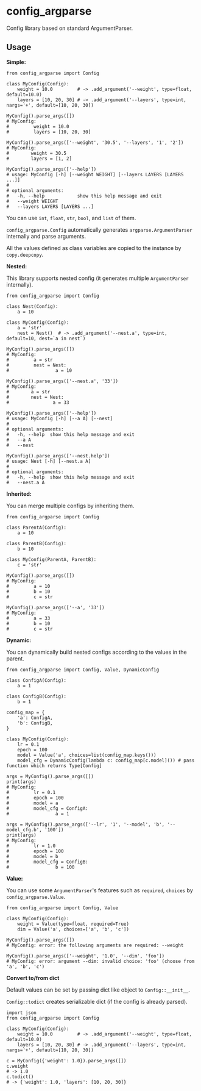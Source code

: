 # config_argparse

Config library based on standard ArgumentParser.

## Usage

**Simple:**

```python3
from config_argparse import Config

class MyConfig(Config):
    weight = 10.0         # -> .add_argument('--weight', type=float, default=10.0)
    layers = [10, 20, 30] # -> .add_argument('--layers', type=int, nargs='+', default=[10, 20, 30])

MyConfig().parse_args([])
# MyConfig:
#         weight = 10.0
#         layers = [10, 20, 30]

MyConfig().parse_args(['--weight', '30.5', '--layers', '1', '2'])
# MyConfig:
#        weight = 30.5
#        layers = [1, 2]

MyConfig().parse_args(['--help'])
# usage: MyConfig [-h] [--weight WEIGHT] [--layers LAYERS [LAYERS ...]]
#
# optional arguments:
#   -h, --help            show this help message and exit
#   --weight WEIGHT
#   --layers LAYERS [LAYERS ...]
```

You can use `int`, `float`, `str`, `bool`, and `list` of them.

`config_argparse.Config` automatically generates `argparse.ArgumentParser` internally and parse arguments.

All the values defined as class variables are copied to the instance by `copy.deepcopy`.

**Nested:**

This library supports nested config (it generates multiple `ArgumentParser` internally).

```python3
from config_argparse import Config

class Nest(Config):
    a = 10

class MyConfig(Config):
    a = 'str'
    nest = Nest()  # -> .add_argument('--nest.a', type=int, default=10, dest=`a in nest`)

MyConfig().parse_args([])
# MyConfig:
#         a = str
#         nest = Nest:
#                 a = 10

MyConfig().parse_args(['--nest.a', '33'])
# MyConfig:
#        a = str
#        nest = Nest:
#                a = 33

MyConfig().parse_args(['--help'])
# usage: MyConfig [-h] [--a A] [--nest]
#
# optional arguments:
#   -h, --help  show this help message and exit
#   --a A
#   --nest

MyConfig().parse_args(['--nest.help'])
# usage: Nest [-h] [--nest.a A]
#
# optional arguments:
#   -h, --help  show this help message and exit
#   --nest.a A
```

**Inherited:**

You can merge multiple configs by inheriting them.

```python3
from config_argparse import Config

class ParentA(Config):
    a = 10

class ParentB(Config):
    b = 10

class MyConfig(ParentA, ParentB):
    c = 'str'

MyConfig().parse_args([])
# MyConfig:
#         a = 10
#         b = 10
#         c = str

MyConfig().parse_args(['--a', '33'])
# MyConfig:
#         a = 33
#         b = 10
#         c = str
```

**Dynamic:**

You can dynamically build nested configs according to the values in the parent.

```python3
from config_argparse import Config, Value, DynamicConfig

class ConfigA(Config):
    a = 1

class ConfigB(Config):
    b = 1

config_map = {
    'a': ConfigA,
    'b': ConfigB,
}

class MyConfig(Config):
    lr = 0.1
    epoch = 100
    model = Value('a', choices=list(config_map.keys()))
    model_cfg = DynamicConfig(lambda c: config_map[c.model]()) # pass function which returns Type[Config]

args = MyConfig().parse_args([])
print(args)
# MyConfig:
#         lr = 0.1
#         epoch = 100
#         model = a
#         model_cfg = ConfigA:
#                 a = 1

args = MyConfig().parse_args(['--lr', '1', '--model', 'b', '--model_cfg.b', '100'])
print(args)
# MyConfig:
#         lr = 1.0
#         epoch = 100
#         model = b
#         model_cfg = ConfigB:
#                 b = 100
```

**Value:**

You can use some `ArgumentParser`'s features such as `required`, `choices` by `config_argparse.Value`.

```python3
from config_argparse import Config, Value

class MyConfig(Config):
    weight = Value(type=float, required=True)
    dim = Value('a', choices=['a', 'b', 'c'])

MyConfig().parse_args([])
# MyConfig: error: the following arguments are required: --weight

MyConfig().parse_args(['--weight', '1.0', '--dim', 'foo'])
# MyConfig: error: argument --dim: invalid choice: 'foo' (choose from 'a', 'b', 'c')
```

**Convert to/from dict**

Default values can be set by passing dict like object to `Config::__init__`.

`Config::todict` creates serializable dict (if the config is already parsed).

```python3
import json
from config_argparse import Config

class MyConfig(Config):
    weight = 10.0         # -> .add_argument('--weight', type=float, default=10.0)
    layers = [10, 20, 30] # -> .add_argument('--layers', type=int, nargs='+', default=[10, 20, 30])

c = MyConfig({'weight': 1.0}).parse_args([])
c.weight
# -> 1.0
c.todict()
# -> {'weight': 1.0, 'layers': [10, 20, 30]}
```

